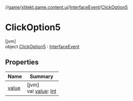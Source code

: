 //[game](../../../../index.md)/[xlitekt.game.content.ui](../../index.md)/[InterfaceEvent](../index.md)/[ClickOption5](index.md)

# ClickOption5

[jvm]\
object [ClickOption5](index.md) : [InterfaceEvent](../index.md)

## Properties

| Name | Summary |
|---|---|
| [value](../value.md) | [jvm]<br>val [value](../value.md): [Int](https://kotlinlang.org/api/latest/jvm/stdlib/kotlin/-int/index.html) |
